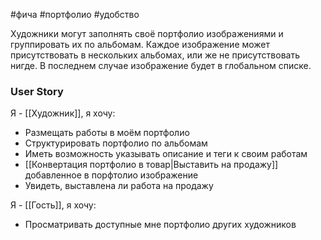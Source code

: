 #фича #портфолио #удобство 

Художники могут заполнять своё портфолио изображениями и группировать их по альбомам. Каждое изображение может присутствовать в нескольких альбомах, или же не присутствовать нигде. В последнем случае изображение будет в глобальном списке.

### User Story
Я - [[Художник]], я хочу:
- Размещать работы в моём портфолио
- Структурировать портфолио по альбомам
- Иметь возможность указывать описание и теги к своим работам
- [[Конвертация портфолио в товар|Выставить на продажу]] добавленное в порфтолио изображение
- Увидеть, выставлена ли работа на продажу

Я - [[Гость]], я хочу:
- Просматривать доступные мне портфолио других художников